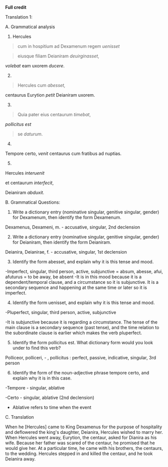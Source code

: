 **Full credit**

Translation 1: 


A. Grammatical analysis 


1. Hercules

>cum in hospitium ad Dexamenum regem *uenisset*

>eiusque filiam Deianiram *deuirginasset*, 

*volebat* eam uxorem *ducere*. 

2. 
>Hercules cum *abesset,*

centaurus Eurytion *petit* Deianiram uxorem. 

3. 
>Quia pater eius centaurum *timebat*,

*pollicitus est*

>se *daturum*. 

4. 
Tempore certo, *venit* centaurus cum fratibus ad nuptias. 

5. 
Hercules *interuenit* 

et centaurum *interfecit*,

Deianiram *abduxit.* 


B. Grammatical Questions:


1. Write a dictionary entry (nominative singular, genitive singular, gender) for Dexamenum, then identify the form Dexamenum.

Dexamenus, Dexameni, m. - accusative, singular, 2nd declension


2. Write a dictionary entry (nominative singular, genitive singular, gender) for Deianiram, then identify the form Deianiram.

Deianira, Deianirae, f. - accusative, singular, 1st declension

3. Identify the form abesset, and explain why it is this tense and mood.

-Imperfect, singular, third person, active, subjunctive = absum, abesse, afui, afuturus = to be away, be absent 
-It is in this mood because it is a dependent/temporal clause, and a circumstance so it is subjunctive. It is a secondary sequence and happening at the same time or later so it is imperfect. 

4. Identify the form uenisset, and explain why it is this tense and mood.

-Pluperfect, singular, third person, active, subjunctive 

-It is subjunctive because it is regarding a circumstance. The tense of the main clause is a secondary sequence (past tense), and the time relation to the subordinate clause is earlier which makes the verb pluperfect. 


5. Identify the form pollicitus est. What dictionary form would you look under to find this verb?

Polliceor, polliceri, - , pollicitus : perfect, passive, indicative, singular, 3rd person  


6. Identify the form of the noun-adjective phrase tempore certo, and explain why it is in this case.

-Tempore - singular, ablative 

-Certo - singular, ablative (2nd declension)

- Ablative refers to time when the event


C. Translation

When he [Hercules] came to King Dexamenus for the purpose of hospitality and deflowered the king's daughter, Deianira, Hercules wished to marry her. When Hercules went away, Eurytion, the centaur, asked for Dianira as his wife. Because her father was scared of the centaur, he promised that he would give her. At a particular time, he came with his brothers, the centaurs, to the wedding. Hercules stepped in and killed the centaur, and he took Deianira away.

